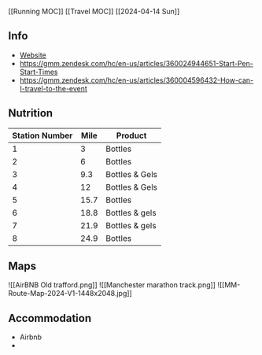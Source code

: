 [[Running MOC]]
[[Travel MOC]]
[[2024-04-14 Sun]]
## Info
- [Website](https://www.manchestermarathon.co.uk/home/)
- https://gmm.zendesk.com/hc/en-us/articles/360024944651-Start-Pen-Start-Times
- https://gmm.zendesk.com/hc/en-us/articles/360004596432-How-can-I-travel-to-the-event
## Nutrition 
| **Station Number** | **Mile** | **Product**    |
| ------------------ | -------- | -------------- |
| 1                  | 3        | Bottles        |
| 2                  | 6        | Bottles        |
| 3                  | 9.3      | Bottles & Gels |
| 4                  | 12       | Bottles & Gels |
| 5                  | 15.7     | Bottles        |
| 6                  | 18.8     | Bottles & gels |
| 7                  | 21.9     | Bottles & gels |
| 8                  | 24.9     | Bottles        |
## Maps
![[AirBNB Old trafford.png]]
![[Manchester marathon track.png]]
![[MM-Route-Map-2024-V1-1448x2048.jpg]]
## Accommodation
- Airbnb
- 